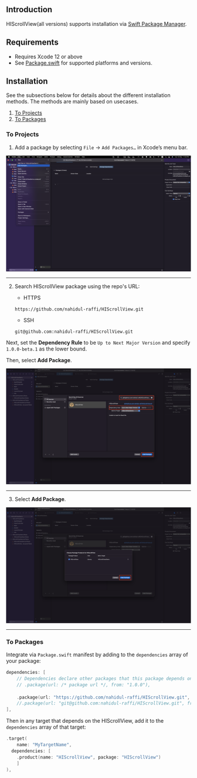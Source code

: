 ## Introduction
HIScrollView(all versions) supports installation via [Swift Package Manager](https://www.swift.org/package-manager/).

## Requirements

- Requires Xcode 12 or above
- See [Package.swift](Package.swift) for supported platforms and versions.

## Installation
See the subsections below for details about the different installation methods. The methods are mainly based on usecases.

1. [To Projects](#to-projects)
2. [To Packages](#to-packages)

### To Projects

1. Add a package by selecting `File` → `Add Packages…` in Xcode’s menu bar.

<img src="docs/resources/swiftpm_step1.png">

---

2. Search HIScrollView package using the repo's URL:

   - HTTPS
   ```console
   https://github.com/nahidul-raffi/HIScrollView.git
   ```
   - SSH
   ```console
   git@github.com:nahidul-raffi/HIScrollView.git
   ```

Next, set the **Dependency Rule** to be `Up to Next Major Version` and specify `1.0.0-beta.1` as the lower bound.

Then, select **Add Package**.

<img src="docs/resources/swiftpm_step2.png">

---

3. Select **Add Package**.

<img src="docs/resources/swiftpm_step3.png">

---

### To Packages

Integrate via `Package.swift` manifest by adding to the `dependencies` array of your package:

```swift
dependencies: [
    // Dependencies declare other packages that this package depends on
    // .package(url: /* package url */, from: "1.0.0"),
    
    .package(url: "https://github.com/nahidul-raffi/HIScrollView.git", from: "1.0.0-beta.1")
    //.package(url: "git@github.com:nahidul-raffi/HIScrollView.git", from: "1.0.0-beta.1")
],
```

Then in any target that depends on the HIScrollView, add it to the `dependencies` array of that target:

```swift
.target(
    name: "MyTargetName",
  dependencies: [
    .product(name: "HIScrollView", package: "HIScrollView")
    ]
),
```
